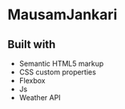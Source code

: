 # MausamJankari

<h2>Built with</h2>
<ul>
  <li>Semantic HTML5 markup</li>
  <li>CSS custom properties</li>
  <li>Flexbox</li>
  <li>Js</li>
  <li>Weather API</li>
</ul>
